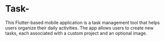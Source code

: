 # Task-
This Flutter-based mobile application is a task management tool that helps users organize their daily activities. The app allows users to create new tasks, each associated with a custom project and an optional image. 
